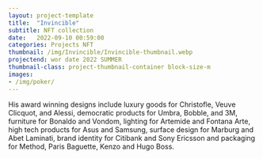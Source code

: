 ```yaml
---
layout: project-template
title:  "Invincible"
subtitle: NFT collection
date:   2022-09-10 00:59:00
categories: Projects NFT
thumbnail: /img/Invincible/Invincible-thumbnail.webp
projectend: wor date 2022 SUMMER
thumbnail-class: project-thumbnail-container block-size-m
images:
- /img/poker/
---
```


His award winning designs include luxury goods for Christofle, Veuve Clicquot, and Alessi, democratic products for Umbra, Bobble, and 3M, furniture for Bonaldo and Vondom, lighting for Artemide and Fontana Arte, high tech products for Asus and Samsung, surface design for Marburg and Abet Laminati, brand identity for Citibank and Sony Ericsson and packaging for Method, Paris Baguette, Kenzo and Hugo Boss.
